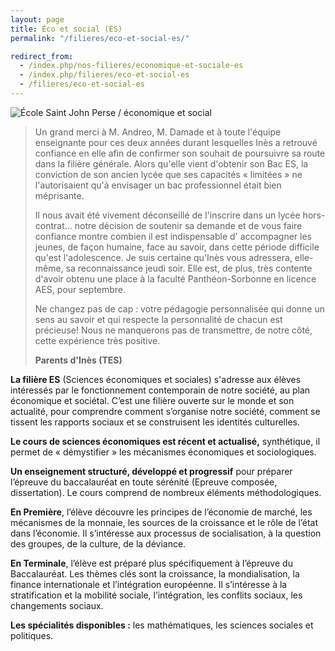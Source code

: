 ```yaml
---
layout: page
title: Éco et social (ES)
permalink: "/filieres/eco-et-social-es/"

redirect_from:
  - /index.php/nos-filieres/economique-et-sociale-es
  - /index.php/filieres/eco-et-social-es
  - /filieres/eco-et-social-es
---
```


![École Saint John Perse / économique et social](https://www.ecoles-sjp.fr/images/IMG_1159.jpg "École Saint John Perse / économique et social")

> Un grand merci à M. Andreo, M. Damade et à toute l'équipe enseignante pour ces deux années durant lesquelles Inès a retrouvé confiance en elle afin de confirmer son souhait de poursuivre sa route dans la filière générale. Alors qu'elle vient d'obtenir son Bac ES, la conviction de son ancien lycée que ses capacités « limitées » ne l'autorisaient qu'à envisager un bac professionnel était bien méprisante.
>
> Il nous avait été vivement déconseillé de l'inscrire dans un lycée hors-contrat... notre décision de soutenir sa demande et de vous faire confiance montre combien il est indispensable d' accompagner les jeunes, de façon humaine, face au savoir, dans cette période difficile qu'est l'adolescence. Je suis certaine qu'Inès vous adressera, elle-même, sa reconnaissance jeudi soir. Elle est, de plus, très contente d'avoir obtenu une place à la faculté Panthéon-Sorbonne en licence AES, pour septembre.
>
> Ne changez pas de cap : votre pédagogie personnalisée qui donne un sens au savoir et qui respecte la personnalité de chacun est précieuse! Nous ne manquerons pas de transmettre, de notre côté, cette expérience très positive.
>
> **Parents d'Inès (TES)**

**La filière ES** (Sciences économiques et sociales) s'adresse aux élèves intéressés par le fonctionnement contemporain de notre société, au plan économique et sociétal. C’est une filière ouverte sur le monde et son actualité, pour comprendre comment s’organise notre société, comment se tissent les rapports sociaux et se construisent les identités culturelles.

**Le cours de sciences économiques est récent et actualisé,** synthétique, il permet de « démystifier » les mécanismes économiques et sociologiques.

**Un enseignement structuré, développé et progressif** pour préparer l’épreuve du baccalauréat en toute sérénité (Epreuve composée, dissertation). Le cours comprend de nombreux éléments méthodologiques.

**En Première**, l’élève découvre les principes de l’économie de marché, les mécanismes de la monnaie, les sources de la croissance et le rôle de l’état dans l’économie. Il s’intéresse aux processus de socialisation, à la question des groupes, de la culture, de la déviance.

**En Terminale**, l’élève est préparé plus spécifiquement à l’épreuve du Baccalauréat. Les thèmes clés sont la croissance, la mondialisation, la finance internationale et l’intégration européenne. Il s’intéresse à la stratification et la mobilité sociale, l’intégration, les conflits sociaux, les changements sociaux.

**Les spécialités disponibles :** les mathématiques, les sciences sociales et politiques.